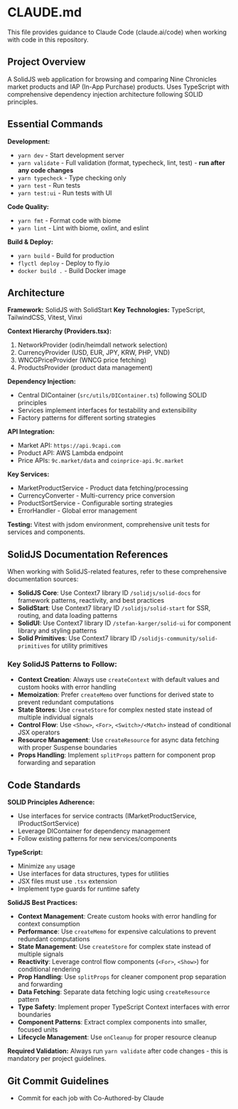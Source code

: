 # CLAUDE.md

This file provides guidance to Claude Code (claude.ai/code) when working with code in this repository.

## Project Overview

A SolidJS web application for browsing and comparing Nine Chronicles market products and IAP (In-App Purchase) products. Uses TypeScript with comprehensive dependency injection architecture following SOLID principles.

## Essential Commands

**Development:**
- `yarn dev` - Start development server
- `yarn validate` - Full validation (format, typecheck, lint, test) - **run after any code changes**
- `yarn typecheck` - Type checking only
- `yarn test` - Run tests
- `yarn test:ui` - Run tests with UI

**Code Quality:**
- `yarn fmt` - Format code with biome
- `yarn lint` - Lint with biome, oxlint, and eslint

**Build & Deploy:**
- `yarn build` - Build for production
- `flyctl deploy` - Deploy to fly.io
- `docker build .` - Build Docker image

## Architecture

**Framework:** SolidJS with SolidStart
**Key Technologies:** TypeScript, TailwindCSS, Vitest, Vinxi

**Context Hierarchy (Providers.tsx):**
1. NetworkProvider (odin/heimdall network selection)
2. CurrencyProvider (USD, EUR, JPY, KRW, PHP, VND)
3. WNCGPriceProvider (WNCG price fetching)
4. ProductsProvider (product data management)

**Dependency Injection:** 
- Central DIContainer (`src/utils/DIContainer.ts`) following SOLID principles
- Services implement interfaces for testability and extensibility
- Factory patterns for different sorting strategies

**API Integration:**
- Market API: `https://api.9capi.com`
- Product API: AWS Lambda endpoint
- Price APIs: `9c.market/data` and `coinprice-api.9c.market`

**Key Services:**
- MarketProductService - Product data fetching/processing
- CurrencyConverter - Multi-currency price conversion
- ProductSortService - Configurable sorting strategies
- ErrorHandler - Global error management

**Testing:** Vitest with jsdom environment, comprehensive unit tests for services and components.

## SolidJS Documentation References

When working with SolidJS-related features, refer to these comprehensive documentation sources:
- **SolidJS Core**: Use Context7 library ID `/solidjs/solid-docs` for framework patterns, reactivity, and best practices
- **SolidStart**: Use Context7 library ID `/solidjs/solid-start` for SSR, routing, and data loading patterns
- **SolidUI**: Use Context7 library ID `/stefan-karger/solid-ui` for component library and styling patterns
- **Solid Primitives**: Use Context7 library ID `/solidjs-community/solid-primitives` for utility primitives

### Key SolidJS Patterns to Follow:
- **Context Creation**: Always use `createContext` with default values and custom hooks with error handling
- **Memoization**: Prefer `createMemo` over functions for derived state to prevent redundant computations
- **State Stores**: Use `createStore` for complex nested state instead of multiple individual signals
- **Control Flow**: Use `<Show>`, `<For>`, `<Switch>/<Match>` instead of conditional JSX operators
- **Resource Management**: Use `createResource` for async data fetching with proper Suspense boundaries
- **Props Handling**: Implement `splitProps` pattern for component prop forwarding and separation

## Code Standards

**SOLID Principles Adherence:**
- Use interfaces for service contracts (IMarketProductService, IProductSortService)
- Leverage DIContainer for dependency management
- Follow existing patterns for new services/components

**TypeScript:**
- Minimize `any` usage
- Use interfaces for data structures, types for utilities
- JSX files must use `.tsx` extension
- Implement type guards for runtime safety

**SolidJS Best Practices:**
- **Context Management**: Create custom hooks with error handling for context consumption
- **Performance**: Use `createMemo` for expensive calculations to prevent redundant computations
- **State Management**: Use `createStore` for complex state instead of multiple signals
- **Reactivity**: Leverage control flow components (`<For>`, `<Show>`) for conditional rendering
- **Prop Handling**: Use `splitProps` for cleaner component prop separation and forwarding
- **Data Fetching**: Separate data fetching logic using `createResource` pattern
- **Type Safety**: Implement proper TypeScript Context interfaces with error boundaries
- **Component Patterns**: Extract complex components into smaller, focused units
- **Lifecycle Management**: Use `onCleanup` for proper resource cleanup

**Required Validation:**
Always run `yarn validate` after code changes - this is mandatory per project guidelines.

## Git Commit Guidelines
- Commit for each job with Co-Authored-by Claude